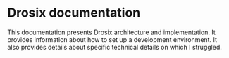 # Drosix documentation

This documentation presents Drosix architecture and implementation.
It provides information about how to set up a development environment.
It also provides details about specific technical details on which I struggled.
